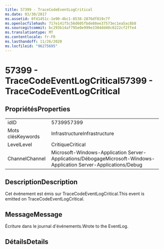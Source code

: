 ```yaml
---
title: 57399 - TraceCodeEventLogCritical
ms.date: 03/30/2017
ms.assetid: 0f41451c-1e90-4bc1-8538-2876df819c7f
ms.openlocfilehash: 717e141f5c56d605fbde88ee37573ec1ea5ac8b8
ms.sourcegitcommit: bc293b14af795e0e999e3304dd40c0222cf2ffe4
ms.translationtype: MT
ms.contentlocale: fr-FR
ms.lasthandoff: 11/26/2020
ms.locfileid: "96275695"
---
```

# <a name="57399---tracecodeeventlogcritical"></a><span data-ttu-id="550a3-102">57399 - TraceCodeEventLogCritical</span><span class="sxs-lookup"><span data-stu-id="550a3-102">57399 - TraceCodeEventLogCritical</span></span>

## <a name="properties"></a><span data-ttu-id="550a3-103">Propriétés</span><span class="sxs-lookup"><span data-stu-id="550a3-103">Properties</span></span>  
  
|||  
|-|-|  
|<span data-ttu-id="550a3-104">id</span><span class="sxs-lookup"><span data-stu-id="550a3-104">ID</span></span>|<span data-ttu-id="550a3-105">57399</span><span class="sxs-lookup"><span data-stu-id="550a3-105">57399</span></span>|  
|<span data-ttu-id="550a3-106">Mots clés</span><span class="sxs-lookup"><span data-stu-id="550a3-106">Keywords</span></span>|<span data-ttu-id="550a3-107">Infrastructure</span><span class="sxs-lookup"><span data-stu-id="550a3-107">Infrastructure</span></span>|  
|<span data-ttu-id="550a3-108">Level</span><span class="sxs-lookup"><span data-stu-id="550a3-108">Level</span></span>|<span data-ttu-id="550a3-109">Critique</span><span class="sxs-lookup"><span data-stu-id="550a3-109">Critical</span></span>|  
|<span data-ttu-id="550a3-110">Channel</span><span class="sxs-lookup"><span data-stu-id="550a3-110">Channel</span></span>|<span data-ttu-id="550a3-111">Microsoft-Windows-Application Server-Applications/Débogage</span><span class="sxs-lookup"><span data-stu-id="550a3-111">Microsoft-Windows-Application Server-Applications/Debug</span></span>|  
  
## <a name="description"></a><span data-ttu-id="550a3-112">Description</span><span class="sxs-lookup"><span data-stu-id="550a3-112">Description</span></span>  

 <span data-ttu-id="550a3-113">Cet événement est émis sur TraceCodeEventLogCritical.</span><span class="sxs-lookup"><span data-stu-id="550a3-113">This event is emitted on TraceCodeEventLogCritical.</span></span>  
  
## <a name="message"></a><span data-ttu-id="550a3-114">Message</span><span class="sxs-lookup"><span data-stu-id="550a3-114">Message</span></span>  

 <span data-ttu-id="550a3-115">Écriture dans le journal d'événements.</span><span class="sxs-lookup"><span data-stu-id="550a3-115">Wrote to the EventLog.</span></span>  
  
## <a name="details"></a><span data-ttu-id="550a3-116">Détails</span><span class="sxs-lookup"><span data-stu-id="550a3-116">Details</span></span>
